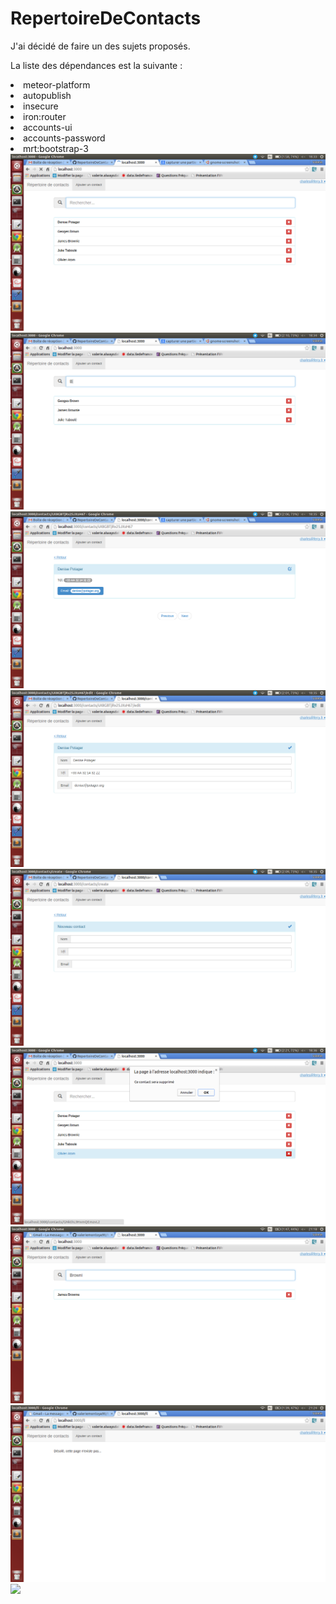 # RepertoireDeContacts

J'ai décidé de faire un des sujets proposés.

La liste des dépendances est la suivante :
<li>meteor-platform</li>
<li>autopublish</li>
<li>insecure</li>
<li>iron:router</li>
<li>accounts-ui</li>
<li>accounts-password</li>
<li>mrt:bootstrap-3</li>

<img src="client/public/images/Screenshot01.png">
<img src="client/public/images/Screenshot02.png">
<img src="client/public/images/Screenshot03.png">
<img src="client/public/images/Screenshot04.png">
<img src="client/public/images/Screenshot05.png">
<img src="client/public/images/Screenshot06.png">
<img src="client/public/images/Screenshot08.png">
<img src="client/public/images/Screenshot09.png">
<img src="client/public/images/Screenshot07.png">
